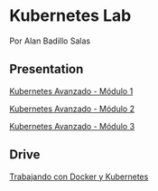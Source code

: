 # Kubernetes Lab

Por Alan Badillo Salas

## Presentation

[Kubernetes Avanzado - Módulo 1](https://www.canva.com/design/DAFPQoJnsJ8/hRG479c9osnz8hoaFztVLA/view?utm_content=DAFPQoJnsJ8&utm_campaign=designshare&utm_medium=link2&utm_source=sharebutton)

[Kubernetes Avanzado - Módulo 2](https://www.canva.com/design/DAFPV_E73i4/SlhzenFfyF0mOVkdX2Ct-A/view?utm_content=DAFPV_E73i4&utm_campaign=designshare&utm_medium=link&utm_source=publishpresent)

[Kubernetes Avanzado - Módulo 3](https://www.canva.com/design/DAFPb_0gkvY/qjUTPu_Smw8JnxwbCykrlA/view?utm_content=DAFPb_0gkvY&utm_campaign=designshare&utm_medium=link&utm_source=publishpresent)

## Drive

[Trabajando con Docker y Kubernetes](https://drive.google.com/drive/folders/16i0lf9QN6W9PV5JQooMyWj64N8v5xJ4w?usp=sharing)

